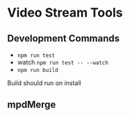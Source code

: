 # Video Stream Tools

## Development Commands

* `npm run test`
* watch `npm run test -- --watch`
* `npm run build`

Build should run on install

## mpdMerge
